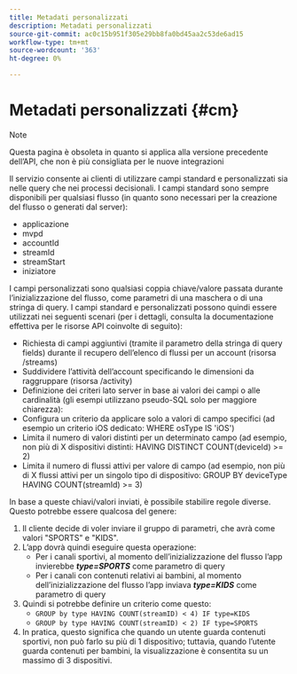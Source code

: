 ```yaml
---
title: Metadati personalizzati
description: Metadati personalizzati
source-git-commit: ac0c15b951f305e29bb8fa0bd45aa2c53de6ad15
workflow-type: tm+mt
source-wordcount: '363'
ht-degree: 0%

---
```




# Metadati personalizzati {#cm}

>[!NOTE]
>
> Questa pagina è obsoleta in quanto si applica alla versione precedente dell’API, che non è più consigliata per le nuove integrazioni

Il servizio consente ai clienti di utilizzare campi standard e personalizzati sia nelle query che nei processi decisionali. I campi standard sono sempre disponibili per qualsiasi flusso (in quanto sono necessari per la creazione del flusso o generati dal server):

* applicazione
* mvpd
* accountId
* streamId
* streamStart
* iniziatore


I campi personalizzati sono qualsiasi coppia chiave/valore passata durante l’inizializzazione del flusso, come parametri di una maschera o di una stringa di query. I campi standard e personalizzati possono quindi essere utilizzati nei seguenti scenari (per i dettagli, consulta la documentazione effettiva per le risorse API coinvolte di seguito):

* Richiesta di campi aggiuntivi (tramite il parametro della stringa di query fields) durante il recupero dell’elenco di flussi per un account (risorsa /streams)
* Suddividere l’attività dell’account specificando le dimensioni da raggruppare (risorsa /activity)
* Definizione dei criteri lato server in base ai valori dei campi o alle cardinalità (gli esempi utilizzano pseudo-SQL solo per maggiore chiarezza):
* Configura un criterio da applicare solo a valori di campo specifici (ad esempio un criterio iOS dedicato: WHERE osType IS &#39;iOS&#39;)
* Limita il numero di valori distinti per un determinato campo (ad esempio, non più di X dispositivi distinti: HAVING DISTINCT COUNT(deviceId) >= 2)
* Limita il numero di flussi attivi per valore di campo (ad esempio, non più di X flussi attivi per un singolo tipo di dispositivo: GROUP BY deviceType HAVING COUNT(streamId) >= 3)


In base a queste chiavi/valori inviati, è possibile stabilire regole diverse. Questo potrebbe essere qualcosa del genere:

1. Il cliente decide di voler inviare il gruppo di parametri, che avrà come valori &quot;SPORTS&quot; e &quot;KIDS&quot;.
1. L’app dovrà quindi eseguire questa operazione:
   * Per i canali sportivi, al momento dell’inizializzazione del flusso l’app invierebbe ***type=SPORTS*** come parametro di query
   * Per i canali con contenuti relativi ai bambini, al momento dell’inizializzazione del flusso l’app inviava ***type=KIDS*** come parametro di query
1. Quindi si potrebbe definire un criterio come questo:
   * `GROUP by type HAVING COUNT(streamID) < 4) IF type=KIDS`
   * `GROUP by type HAVING COUNT(streamID) < 2) IF type=SPORTS`
1. In pratica, questo significa che quando un utente guarda contenuti sportivi, non può farlo su più di 1 dispositivo; tuttavia, quando l’utente guarda contenuti per bambini, la visualizzazione è consentita su un massimo di 3 dispositivi.

